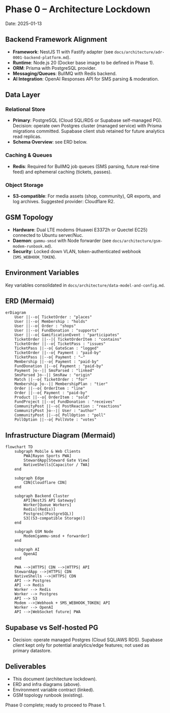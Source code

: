 # Phase 0 – Architecture Lockdown

Date: 2025-01-13

## Backend Framework Alignment
- **Framework**: NestJS 11 with Fastify adapter (see `docs/architecture/adr-0001-backend-platform.md`).
- **Runtime**: Node.js 20 (Docker base image to be defined in Phase 1).
- **ORM**: Prisma with PostgreSQL provider.
- **Messaging/Queues**: BullMQ with Redis backend.
- **AI Integration**: OpenAI Responses API for SMS parsing & moderation.

## Data Layer
### Relational Store
- **Primary**: PostgreSQL (Cloud SQL/RDS or Supabase self-managed PG). Decision: operate own Postgres cluster (managed service) with Prisma migrations committed. Supabase client stub retained for future analytics read replicas.
- **Schema Overview**: see ERD below.

### Caching & Queues
- **Redis**: Required for BullMQ job queues (SMS parsing, future real-time feed) and ephemeral caching (tickets, passes).

### Object Storage
- **S3-compatible**: For media assets (shop, community), QR exports, and log archives. Suggested provider: Cloudflare R2.

## GSM Topology
- **Hardware**: Dual LTE modems (Huawei E3372h or Quectel EC25) connected to Ubuntu server/Nuc.
- **Daemon**: `gammu-smsd` with Node forwarder (see `docs/architecture/gsm-modem-runbook.md`).
- **Security**: Locked down VLAN, token-authenticated webhook (`SMS_WEBHOOK_TOKEN`).

## Environment Variables
Key variables consolidated in `docs/architecture/data-model-and-config.md`.

## ERD (Mermaid)
```mermaid
erDiagram
    User ||--o{ TicketOrder : "places"
    User ||--o{ Membership : "holds"
    User ||--o{ Order : "shops"
    User ||--o{ FundDonation : "supports"
    User ||--o{ GamificationEvent : "participates"
    TicketOrder ||--|{ TicketOrderItem : "contains"
    TicketOrder ||--o{ TicketPass : "issues"
    TicketPass ||--o{ GateScan : "logged"
    TicketOrder ||--o{ Payment : "paid-by"
    TicketPass ||--o{ Payment : "—"
    Membership ||--o{ Payment : "paid-by"
    FundDonation ||--o{ Payment : "paid-by"
    Payment }o--|| SmsParsed : "linked"
    SmsParsed }o--|| SmsRaw : "origin"
    Match ||--o{ TicketOrder : "for"
    Membership }o--|| MembershipPlan : "tier"
    Order ||--o{ OrderItem : "line"
    Order ||--o{ Payment : "paid-by"
    Product ||--o{ OrderItem : "sold"
    FundProject ||--o{ FundDonation : "receives"
    CommunityPost ||--o{ PostReaction : "reactions"
    CommunityPost }o--|| User : "author"
    CommunityPost ||--o{ PollOption : "poll"
    PollOption ||--o{ PollVote : "votes"
```

## Infrastructure Diagram (Mermaid)
```mermaid
flowchart TD
    subgraph Mobile & Web Clients
        PWA[Rayon Sports PWA]
        StewardApp[Steward Gate View]
        NativeShells[Capacitor / TWA]
    end

    subgraph Edge
        CDN[Cloudflare CDN]
    end

    subgraph Backend Cluster
        API[NestJS API Gateway]
        Worker[Queue Workers]
        Redis[(Redis)]
        Postgres[(PostgreSQL)]
        S3[(S3-compatible Storage)]
    end

    subgraph GSM Node
        Modem[gammu-smsd + forwarder]
    end

    subgraph AI
        OpenAI
    end

    PWA -->|HTTPS| CDN -->|HTTPS| API
    StewardApp -->|HTTPS| CDN
    NativeShells -->|HTTPS| CDN
    API --> Postgres
    API --> Redis
    Worker --> Redis
    Worker --> Postgres
    API --> S3
    Modem -->|Webhook + SMS_WEBHOOK_TOKEN| API
    Worker --> OpenAI
    API -->|WebSocket future| PWA
```

## Supabase vs Self-hosted PG
- Decision: operate managed Postgres (Cloud SQL/AWS RDS). Supabase client kept only for potential analytics/edge features; not used as primary datastore.

## Deliverables
- This document (architecture lockdown).
- ERD and infra diagrams (above).
- Environment variable contract (linked).
- GSM topology runbook (existing).

Phase 0 complete; ready to proceed to Phase 1.
